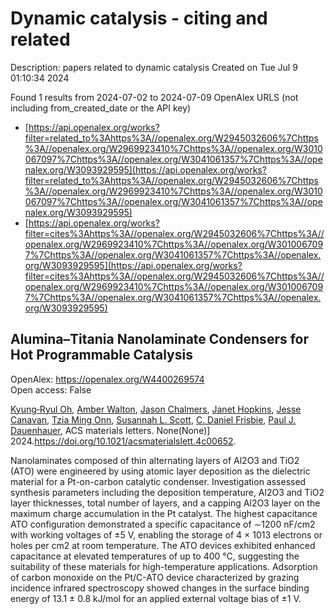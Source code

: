 # Dynamic catalysis - citing and related
Description: papers related to dynamic catalysis
Created on Tue Jul  9 01:10:34 2024

Found 1 results from 2024-07-02 to 2024-07-09
OpenAlex URLS (not including from_created_date or the API key)
- [https://api.openalex.org/works?filter=related_to%3Ahttps%3A//openalex.org/W2945032606%7Chttps%3A//openalex.org/W2969923410%7Chttps%3A//openalex.org/W3010067097%7Chttps%3A//openalex.org/W3041061357%7Chttps%3A//openalex.org/W3093929595](https://api.openalex.org/works?filter=related_to%3Ahttps%3A//openalex.org/W2945032606%7Chttps%3A//openalex.org/W2969923410%7Chttps%3A//openalex.org/W3010067097%7Chttps%3A//openalex.org/W3041061357%7Chttps%3A//openalex.org/W3093929595)
- [https://api.openalex.org/works?filter=cites%3Ahttps%3A//openalex.org/W2945032606%7Chttps%3A//openalex.org/W2969923410%7Chttps%3A//openalex.org/W3010067097%7Chttps%3A//openalex.org/W3041061357%7Chttps%3A//openalex.org/W3093929595](https://api.openalex.org/works?filter=cites%3Ahttps%3A//openalex.org/W2945032606%7Chttps%3A//openalex.org/W2969923410%7Chttps%3A//openalex.org/W3010067097%7Chttps%3A//openalex.org/W3041061357%7Chttps%3A//openalex.org/W3093929595)

## Alumina–Titania Nanolaminate Condensers for Hot Programmable Catalysis   

OpenAlex: https://openalex.org/W4400269574    
Open access: False
    
[Kyung‐Ryul Oh](https://openalex.org/A5069110770), [Amber Walton](https://openalex.org/A5053531082), [Jason Chalmers](https://openalex.org/A5057749512), [Janet Hopkins](https://openalex.org/A5080549016), [Jesse Canavan](https://openalex.org/A5051020128), [Tzia Ming Onn](https://openalex.org/A5078494384), [Susannah L. Scott](https://openalex.org/A5029871622), [C. Daniel Frisbie](https://openalex.org/A5071975512), [Paul J. Dauenhauer](https://openalex.org/A5003718847), ACS materials letters. None(None)] 2024.https://doi.org/10.1021/acsmaterialslett.4c00652.
    
Nanolaminates composed of thin alternating layers of Al2O3 and TiO2 (ATO) were engineered by using atomic layer deposition as the dielectric material for a Pt-on-carbon catalytic condenser. Investigation assessed synthesis parameters including the deposition temperature, Al2O3 and TiO2 layer thicknesses, total number of layers, and a capping Al2O3 layer on the maximum charge accumulation in the Pt catalyst. The highest capacitance ATO configuration demonstrated a specific capacitance of ∼1200 nF/cm2 with working voltages of ±5 V, enabling the storage of 4 × 1013 electrons or holes per cm2 at room temperature. The ATO devices exhibited enhanced capacitance at elevated temperatures of up to 400 °C, suggesting the suitability of these materials for high-temperature applications. Adsorption of carbon monoxide on the Pt/C-ATO device characterized by grazing incidence infrared spectroscopy showed changes in the surface binding energy of 13.1 ± 0.8 kJ/mol for an applied external voltage bias of ±1 V.    

    
